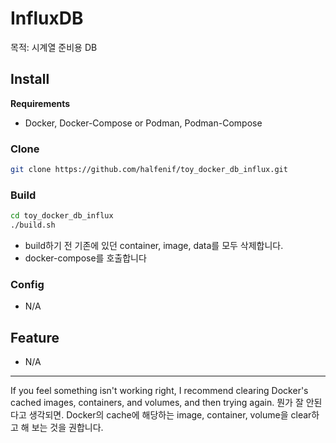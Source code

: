 # InfluxDB

목적: 시계열 준비용 DB

## Install
**Requirements**
- Docker, Docker-Compose or Podman, Podman-Compose


### Clone
```bash
git clone https://github.com/halfenif/toy_docker_db_influx.git
```

### Build
```bash
cd toy_docker_db_influx
./build.sh
```
- build하기 전 기존에 있던 container, image, data를 모두 삭제합니다.
- docker-compose를 호출합니다


### Config
- N/A


## Feature
- N/A

---
If you feel something isn't working right, I recommend clearing Docker's cached images, containers, and volumes, and then trying again.
뭔가 잘 안된다고 생각되면. Docker의 cache에 해당하는 image, container, volume을 clear하고 해 보는 것을 권합니다.